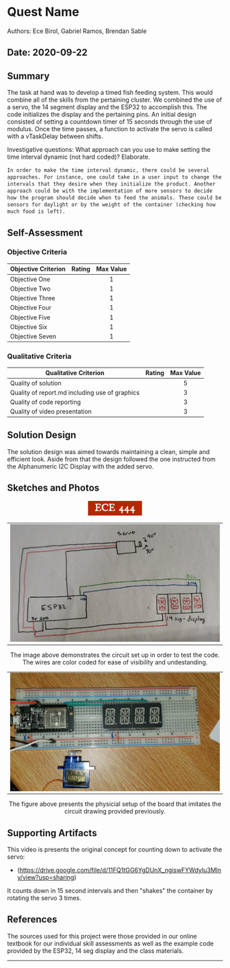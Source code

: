 # Quest Name
Authors: Ece Birol, Gabriel Ramos, Brendan Sable

Date: 2020-09-22
-----

## Summary

The task at hand was to develop a timed fish feeding system. This would combine all of the skills from the pertaining cluster. We combined the use of a servo, the 14 segment display and the ESP32 to accomplish this. The code initializes the display and the pertaining pins. An initial design consisted of setting a countdown timer of 15 seconds through the use of modulus. Once the time passes, a function to activate the servo is called with a vTaskDelay between shifts.  

Investigative questions: 
    What approach can you use to make setting the time interval dynamic (not hard coded)? Elaborate.

    In order to make the time interval dynamic, there could be several approaches. For instance, one could take in a user input to change the intervals that they desire when they initialize the product. Another approach could be with the implementation of more sensors to decide how the program should decide when to feed the animals. These could be sensors for daylight or by the weight of the container (checking how much food is left). 

## Self-Assessment

### Objective Criteria

| Objective Criterion | Rating | Max Value  | 
|---------------------------------------------|:-----------:|:---------:|
| Objective One |  |  1     |       1         |
| Objective Two |  |  1     |       1         |
| Objective Three |  |  1     |     1         |
| Objective Four |  |  1     |      1         |
| Objective Five |  |  1     |      1         |
| Objective Six |  |  1     |       n/a       |
| Objective Seven |  |  1     |     1         |


### Qualitative Criteria

| Qualitative Criterion | Rating | Max Value  | 
|---------------------------------------------|:-----------:|:---------:|
| Quality of solution |  |  5     |       3
| Quality of report.md including use of graphics |  |  3     |      3
| Quality of code reporting |  |  3     |       2
| Quality of video presentation |  |  3     |       1


## Solution Design

The solution design was aimed towards maintaining a clean, simple and efficient look. Aside from that the design followed the one instructed from the Alphanumeric I2C Display with the added servo.



## Sketches and Photos
<center><img src="./images/ece444.png" width="25%" /></center>  

<div style="text-align: center">
    <table>
        <tr>
            <td style="text-align: center">
                    <img src="https://github.com/gramos0211/Team1-Birol-Ramos-Sable/blob/master/quest-1/images/circuitdrawing.jpeg"/>
            </td>  
      </tr>
  </table>
  </div>

<center> The image above demonstrates the circuit set up in order to test the code. The wires are color coded for ease of visibility and undestanding. </center>

<div style="text-align: center">
    <table>
        <tr>
            <td style="text-align: center">
                    <img src="https://github.com/gramos0211/Team1-Birol-Ramos-Sable/blob/master/quest-1/images/quest1-setup.jpeg"/>
            </td>  
      </tr>
  </table>
  </div>

<center>The figure above presents the physicial setup of the board that imitates the circuit drawing provided previously.</center>


## Supporting Artifacts

This video is presents the original concept for counting down to activate the servo:
 


- (https://drive.google.com/file/d/11FQ1tGG6YgDUnX_ngiswFYWdyIu3MIny/view?usp=sharing)

It counts down in 15 second intervals and then "shakes" the container by rotating the servo 3 times.

## References

The sources used for this project were those provided in our online textbook for our individual skill assessments as well as the example code provided by the ESP32, 14 seg display and the class materials.

-----

